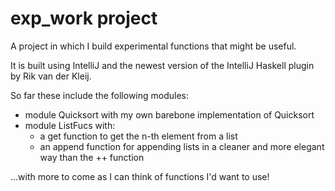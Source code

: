# exp_work project

A project in which I build experimental functions that might be useful.

It is built using IntelliJ and the newest version of the IntelliJ Haskell plugin by Rik van der Kleij.

So far these include the following modules:

- module Quicksort with my own barebone implementation of Quicksort
- module ListFucs with:
  - a get function to get the n-th element from a list
  - an append function for appending lists in a cleaner and more elegant way than the ++ function

...with more to come as I can think of functions I'd want to use!

